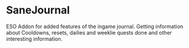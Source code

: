 # SaneJournal
ESO Addon for added features of the ingame journal. Getting information about Cooldowns, resets, dailies and weeklie quests done and other interesting information.
